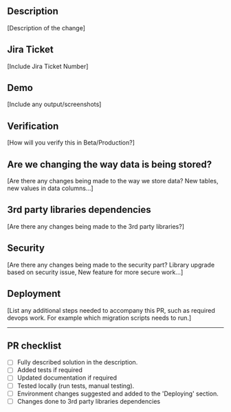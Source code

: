 ## Description

[Description of the change]

## Jira Ticket

[Include Jira Ticket Number]

## Demo

[Include any output/screenshots]

## Verification

[How will you verify this in Beta/Production?]

## Are we changing the way data is being stored?

[Are there any changes being made to the way we store data? New tables, new values in data columns...]

## 3rd party libraries dependencies

[Are there any changes being made to the 3rd party libraries?]

## Security

[Are there any changes being made to the security part? Library upgrade based on security issue, New feature for more secure work...]

## Deployment

[List any additional steps needed to accompany this PR, such as required devops work. For example which migration scripts needs to run.]

---

## PR checklist

- [ ] Fully described solution in the description.
- [ ] Added tests if required
- [ ] Updated documentation if required
- [ ] Tested locally (run tests, manual testing).
- [ ] Environment changes suggested and added to the 'Deploying' section.
- [ ] Changes done to 3rd party libraries dependencies
